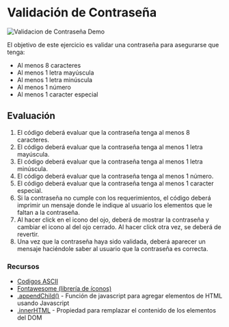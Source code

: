 # Validación de Contraseña

![Validacion de Contraseña Demo](images/demoValidacionContrasenia.gif?raw=true "Demo")

El objetivo de este ejercicio es validar una contraseña para asegurarse que tenga:
- Al menos 8 caracteres
- Al menos 1 letra mayúscula
- Al menos 1 letra minúscula
- Al menos 1 número
- Al menos 1 caracter especial

## Evaluación
1. El código deberá evaluar que la contraseña tenga al menos 8 caracteres.
2. El código deberá evaluar que la contraseña tenga al menos 1 letra mayúscula.
3. El código deberá evaluar que la contraseña tenga al menos 1 letra minúscula.
4. El código deberá evaluar que la contraseña tenga al menos 1 número.
5. El código deberá evaluar que la contraseña tenga al menos 1 caracter especial.
6. Si la contraseña no cumple con los requerimientos, el código deberá imprimir un mensaje donde le indique al usuario los elementos que le faltan a la contraseña.
7. Al hacer click en el icono del ojo, deberá de mostrar la contraseña y cambiar el icono al del ojo cerrado. Al hacer click otra vez, se deberá de revertir.
8. Una vez que la contraseña haya sido validada, deberá aparecer un mensaje haciéndole saber al usuario que la contraseña es correcta.

### Recursos
* [Codigos ASCII](https://en.wikipedia.org/wiki/List_of_Unicode_characters)
* [Fontawesome (librería de íconos)](https://fontawesome.com/icons?d=gallery&q=eye)
* [.appendChild()](https://www.w3schools.com/jsref/met_node_appendchild.asp) - Función de javascript para agregar elementos de HTML usando Javascript
* [.innerHTML](https://www.w3schools.com/jsref/prop_html_innerhtml.asp) - Propiedad para remplazar el contenido de los elementos del DOM
